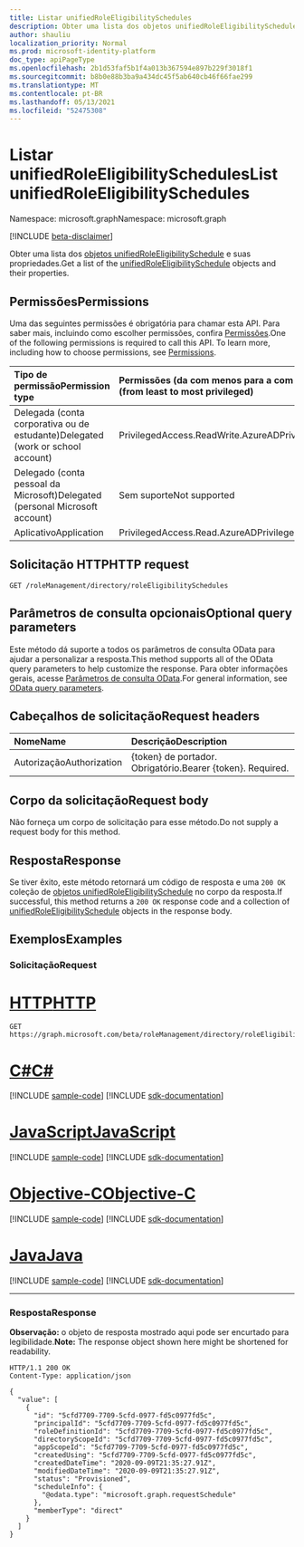 ```yaml
---
title: Listar unifiedRoleEligibilitySchedules
description: Obter uma lista dos objetos unifiedRoleEligibilitySchedule e suas propriedades.
author: shauliu
localization_priority: Normal
ms.prod: microsoft-identity-platform
doc_type: apiPageType
ms.openlocfilehash: 2b1d53faf5b1f4a013b367594e897b229f3018f1
ms.sourcegitcommit: b8b0e88b3ba9a434dc45f5ab640cb46f66fae299
ms.translationtype: MT
ms.contentlocale: pt-BR
ms.lasthandoff: 05/13/2021
ms.locfileid: "52475308"
---
```

# <a name="list-unifiedroleeligibilityschedules"></a><span data-ttu-id="16b8f-103">Listar unifiedRoleEligibilitySchedules</span><span class="sxs-lookup"><span data-stu-id="16b8f-103">List unifiedRoleEligibilitySchedules</span></span>
<span data-ttu-id="16b8f-104">Namespace: microsoft.graph</span><span class="sxs-lookup"><span data-stu-id="16b8f-104">Namespace: microsoft.graph</span></span>

[!INCLUDE [beta-disclaimer](../../includes/beta-disclaimer.md)]

<span data-ttu-id="16b8f-105">Obter uma lista dos [objetos unifiedRoleEligibilitySchedule](../resources/unifiedroleeligibilityschedule.md) e suas propriedades.</span><span class="sxs-lookup"><span data-stu-id="16b8f-105">Get a list of the [unifiedRoleEligibilitySchedule](../resources/unifiedroleeligibilityschedule.md) objects and their properties.</span></span>

## <a name="permissions"></a><span data-ttu-id="16b8f-106">Permissões</span><span class="sxs-lookup"><span data-stu-id="16b8f-106">Permissions</span></span>
<span data-ttu-id="16b8f-p101">Uma das seguintes permissões é obrigatória para chamar esta API. Para saber mais, incluindo como escolher permissões, confira [Permissões](/graph/permissions-reference).</span><span class="sxs-lookup"><span data-stu-id="16b8f-p101">One of the following permissions is required to call this API. To learn more, including how to choose permissions, see [Permissions](/graph/permissions-reference).</span></span>

|<span data-ttu-id="16b8f-109">Tipo de permissão</span><span class="sxs-lookup"><span data-stu-id="16b8f-109">Permission type</span></span>|<span data-ttu-id="16b8f-110">Permissões (da com menos para a com mais privilégios)</span><span class="sxs-lookup"><span data-stu-id="16b8f-110">Permissions (from least to most privileged)</span></span>|
|:---|:---|
|<span data-ttu-id="16b8f-111">Delegada (conta corporativa ou de estudante)</span><span class="sxs-lookup"><span data-stu-id="16b8f-111">Delegated (work or school account)</span></span>|<span data-ttu-id="16b8f-112">PrivilegedAccess.ReadWrite.AzureAD</span><span class="sxs-lookup"><span data-stu-id="16b8f-112">PrivilegedAccess.ReadWrite.AzureAD</span></span>|
|<span data-ttu-id="16b8f-113">Delegado (conta pessoal da Microsoft)</span><span class="sxs-lookup"><span data-stu-id="16b8f-113">Delegated (personal Microsoft account)</span></span>|<span data-ttu-id="16b8f-114">Sem suporte</span><span class="sxs-lookup"><span data-stu-id="16b8f-114">Not supported</span></span>|
|<span data-ttu-id="16b8f-115">Aplicativo</span><span class="sxs-lookup"><span data-stu-id="16b8f-115">Application</span></span>|<span data-ttu-id="16b8f-116">PrivilegedAccess.Read.AzureAD</span><span class="sxs-lookup"><span data-stu-id="16b8f-116">PrivilegedAccess.Read.AzureAD</span></span>|

## <a name="http-request"></a><span data-ttu-id="16b8f-117">Solicitação HTTP</span><span class="sxs-lookup"><span data-stu-id="16b8f-117">HTTP request</span></span>

<!-- {
  "blockType": "ignored"
}
-->
``` http
GET /roleManagement/directory/roleEligibilitySchedules
```

## <a name="optional-query-parameters"></a><span data-ttu-id="16b8f-118">Parâmetros de consulta opcionais</span><span class="sxs-lookup"><span data-stu-id="16b8f-118">Optional query parameters</span></span>
<span data-ttu-id="16b8f-119">Este método dá suporte a todos os parâmetros de consulta OData para ajudar a personalizar a resposta.</span><span class="sxs-lookup"><span data-stu-id="16b8f-119">This method supports all of the OData query parameters to help customize the response.</span></span> <span data-ttu-id="16b8f-120">Para obter informações gerais, acesse [Parâmetros de consulta OData](/graph/query-parameters).</span><span class="sxs-lookup"><span data-stu-id="16b8f-120">For general information, see [OData query parameters](/graph/query-parameters).</span></span>

## <a name="request-headers"></a><span data-ttu-id="16b8f-121">Cabeçalhos de solicitação</span><span class="sxs-lookup"><span data-stu-id="16b8f-121">Request headers</span></span>
|<span data-ttu-id="16b8f-122">Nome</span><span class="sxs-lookup"><span data-stu-id="16b8f-122">Name</span></span>|<span data-ttu-id="16b8f-123">Descrição</span><span class="sxs-lookup"><span data-stu-id="16b8f-123">Description</span></span>|
|:---|:---|
|<span data-ttu-id="16b8f-124">Autorização</span><span class="sxs-lookup"><span data-stu-id="16b8f-124">Authorization</span></span>|<span data-ttu-id="16b8f-p103">{token} de portador. Obrigatório.</span><span class="sxs-lookup"><span data-stu-id="16b8f-p103">Bearer {token}. Required.</span></span>|

## <a name="request-body"></a><span data-ttu-id="16b8f-127">Corpo da solicitação</span><span class="sxs-lookup"><span data-stu-id="16b8f-127">Request body</span></span>
<span data-ttu-id="16b8f-128">Não forneça um corpo de solicitação para esse método.</span><span class="sxs-lookup"><span data-stu-id="16b8f-128">Do not supply a request body for this method.</span></span>

## <a name="response"></a><span data-ttu-id="16b8f-129">Resposta</span><span class="sxs-lookup"><span data-stu-id="16b8f-129">Response</span></span>

<span data-ttu-id="16b8f-130">Se tiver êxito, este método retornará um código de resposta e uma `200 OK` coleção de [objetos unifiedRoleEligibilitySchedule](../resources/unifiedroleeligibilityschedule.md) no corpo da resposta.</span><span class="sxs-lookup"><span data-stu-id="16b8f-130">If successful, this method returns a `200 OK` response code and a collection of [unifiedRoleEligibilitySchedule](../resources/unifiedroleeligibilityschedule.md) objects in the response body.</span></span>

## <a name="examples"></a><span data-ttu-id="16b8f-131">Exemplos</span><span class="sxs-lookup"><span data-stu-id="16b8f-131">Examples</span></span>

### <a name="request"></a><span data-ttu-id="16b8f-132">Solicitação</span><span class="sxs-lookup"><span data-stu-id="16b8f-132">Request</span></span>

# <a name="http"></a>[<span data-ttu-id="16b8f-133">HTTP</span><span class="sxs-lookup"><span data-stu-id="16b8f-133">HTTP</span></span>](#tab/http)
<!-- {
  "blockType": "request",
  "name": "list_unifiedroleeligibilityschedule"
}
-->
``` http
GET https://graph.microsoft.com/beta/roleManagement/directory/roleEligibilitySchedules
```
# <a name="c"></a>[<span data-ttu-id="16b8f-134">C#</span><span class="sxs-lookup"><span data-stu-id="16b8f-134">C#</span></span>](#tab/csharp)
[!INCLUDE [sample-code](../includes/snippets/csharp/list-unifiedroleeligibilityschedule-csharp-snippets.md)]
[!INCLUDE [sdk-documentation](../includes/snippets/snippets-sdk-documentation-link.md)]

# <a name="javascript"></a>[<span data-ttu-id="16b8f-135">JavaScript</span><span class="sxs-lookup"><span data-stu-id="16b8f-135">JavaScript</span></span>](#tab/javascript)
[!INCLUDE [sample-code](../includes/snippets/javascript/list-unifiedroleeligibilityschedule-javascript-snippets.md)]
[!INCLUDE [sdk-documentation](../includes/snippets/snippets-sdk-documentation-link.md)]

# <a name="objective-c"></a>[<span data-ttu-id="16b8f-136">Objective-C</span><span class="sxs-lookup"><span data-stu-id="16b8f-136">Objective-C</span></span>](#tab/objc)
[!INCLUDE [sample-code](../includes/snippets/objc/list-unifiedroleeligibilityschedule-objc-snippets.md)]
[!INCLUDE [sdk-documentation](../includes/snippets/snippets-sdk-documentation-link.md)]

# <a name="java"></a>[<span data-ttu-id="16b8f-137">Java</span><span class="sxs-lookup"><span data-stu-id="16b8f-137">Java</span></span>](#tab/java)
[!INCLUDE [sample-code](../includes/snippets/java/list-unifiedroleeligibilityschedule-java-snippets.md)]
[!INCLUDE [sdk-documentation](../includes/snippets/snippets-sdk-documentation-link.md)]

---



### <a name="response"></a><span data-ttu-id="16b8f-138">Resposta</span><span class="sxs-lookup"><span data-stu-id="16b8f-138">Response</span></span>
<span data-ttu-id="16b8f-139">**Observação:** o objeto de resposta mostrado aqui pode ser encurtado para legibilidade.</span><span class="sxs-lookup"><span data-stu-id="16b8f-139">**Note:** The response object shown here might be shortened for readability.</span></span>
<!-- {
  "blockType": "response",
  "truncated": true,
  "@odata.type": "Collection(microsoft.graph.unifiedRoleEligibilitySchedule)"
}
-->
``` http
HTTP/1.1 200 OK
Content-Type: application/json

{
  "value": [
    {
      "id": "5cfd7709-7709-5cfd-0977-fd5c0977fd5c",
      "principalId": "5cfd7709-7709-5cfd-0977-fd5c0977fd5c",
      "roleDefinitionId": "5cfd7709-7709-5cfd-0977-fd5c0977fd5c",
      "directoryScopeId": "5cfd7709-7709-5cfd-0977-fd5c0977fd5c",
      "appScopeId": "5cfd7709-7709-5cfd-0977-fd5c0977fd5c",
      "createdUsing": "5cfd7709-7709-5cfd-0977-fd5c0977fd5c",
      "createdDateTime": "2020-09-09T21:35:27.91Z",
      "modifiedDateTime": "2020-09-09T21:35:27.91Z",
      "status": "Provisioned",
      "scheduleInfo": {
        "@odata.type": "microsoft.graph.requestSchedule"
      },
      "memberType": "direct"
    }
  ]
}
```

